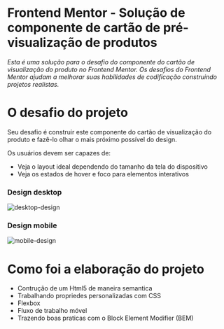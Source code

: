 # Frontend Mentor - Solução de componente de cartão de pré-visualização de produtos

*Esta é uma solução para o desafio do componente do cartão de visualização do produto no Frontend Mentor. Os desafios do Frontend Mentor ajudam a melhorar suas habilidades de codificação construindo projetos realistas.* 

# O desafio do projeto

Seu desafio é construir este componente do cartão de visualização do produto e fazê-lo olhar o mais próximo possível do design. 

Os usuários devem ser capazes de:

* Veja o layout ideal dependendo do tamanho da tela do dispositivo
* Veja os estados de hover e foco para elementos interativos
### Design desktop

![desktop-design](https://user-images.githubusercontent.com/96561261/179150230-fa88ecff-13bb-40e5-afd4-2dd95500af2f.jpg)

### Design mobile

![mobile-design](https://user-images.githubusercontent.com/96561261/179150554-ee19c2a7-a714-4351-8484-d39b789ba619.jpg)

# Como foi a elaboração do projeto

* Contrução de um Html5 de maneira semantica
* Trabalhando propriedes personalizadas com CSS
* Flexbox
* Fluxo de trabalho móvel 
* Trazendo boas praticas com o Block Element Modifier (BEM) 
